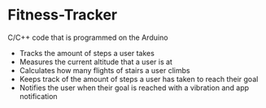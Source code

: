 # Fitness-Tracker

C/C++ code that is programmed on the Arduino
- Tracks the amount of steps a user takes
- Measures the current altitude that a user is at
- Calculates how many flights of stairs a user climbs
- Keeps track of the amount of steps a user has taken to reach their goal
- Notifies the user when their goal is reached with a vibration and app notification
